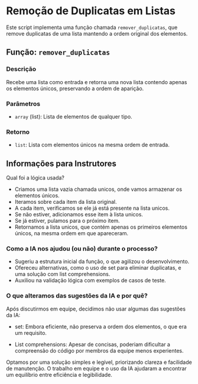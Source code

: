 # Remoção de Duplicatas em Listas

Este script implementa uma função chamada `remover_duplicatas`, que remove duplicatas de uma lista mantendo a ordem original dos elementos.

## Função: `remover_duplicatas`

### Descrição
Recebe uma lista como entrada e retorna uma nova lista contendo apenas os elementos únicos, preservando a ordem de aparição.

### Parâmetros
- `array` (list): Lista de elementos de qualquer tipo.

### Retorno
- `list`: Lista com elementos únicos na mesma ordem de entrada.


## Informações para Instrutores
Qual foi a lógica usada?

- Criamos uma lista vazia chamada unicos, onde vamos armazenar os elementos únicos.
- Iteramos sobre cada item da lista original.
- A cada item, verificamos se ele já está presente na lista unicos.
- Se não estiver, adicionamos esse item à lista unicos.
- Se já estiver, pulamos para o próximo item.
- Retornamos a lista unicos, que contém apenas os primeiros elementos únicos, na mesma ordem em que apareceram.

### Como a IA nos ajudou (ou não) durante o processo?

- Sugeriu a estrutura inicial da função, o que agilizou o desenvolvimento.
- Ofereceu alternativas, como o uso de set para eliminar duplicatas, e uma solução com list comprehensions.
- Auxiliou na validação lógica com exemplos de casos de teste.

### O que alteramos das sugestões da IA e por quê?

Após discutirmos em equipe, decidimos não usar algumas das sugestões da IA:

- set: Embora eficiente, não preserva a ordem dos elementos, o que era um requisito.

- List comprehensions: Apesar de concisas, poderiam dificultar a compreensão do código por membros da equipe menos experientes.

Optamos por uma solução simples e legível, priorizando clareza e facilidade de manutenção. O trabalho em equipe e o uso da IA ajudaram a encontrar um equilíbrio entre eficiência e legibilidade.

